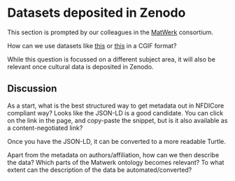 # Datasets deposited in Zenodo

This section is prompted by our colleagues in the [MatWerk](https://nfdi-matwerk.de/) consortium.

How can we use datasets like [this](https://zenodo.org/search?page=1&size=20&q=4039531) or [this](https://zenodo.org/search?page=1&size=20&q=4064861) in a CGIF format?

While this question is focussed on a different subject area, it will also be relevant once cultural data is deposited in Zenodo.

## Discussion

As a start, what is the best structured way to get metadata out in NFDICore compliant way? Looks like the JSON-LD is a good candidate.
You can click on the link in the page, and copy-paste the snippet, but is it also available as a content-negotiated link?

Once you have the JSON-LD, it can be converted to a more readable Turtle.

Apart from the metadata on authors/affiliation, how can we then describe the data? Which parts of the Matwerk ontology becomes relevant?
To what extent can the description of the data be automated/converted?
